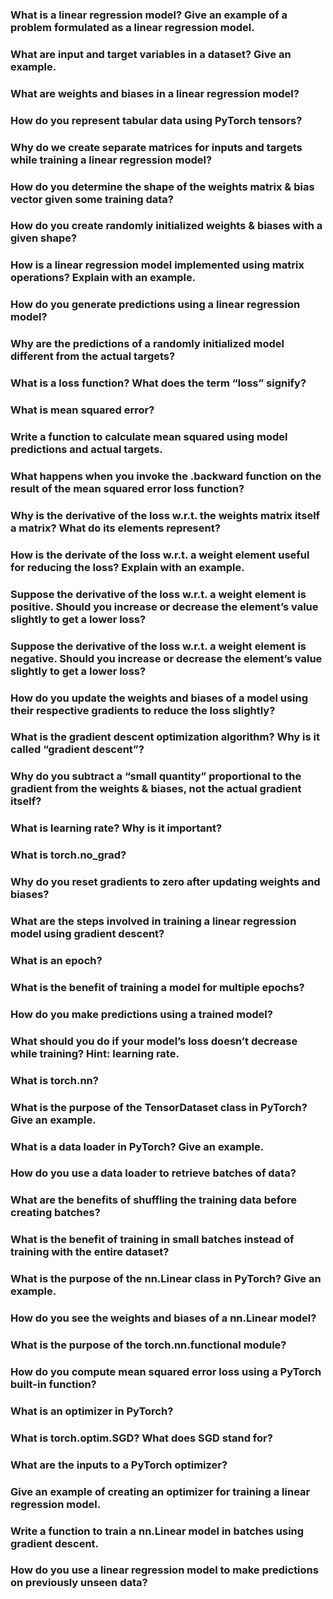 ### What is a linear regression model? Give an example of a problem formulated as a linear regression model.
### What are input and target variables in a dataset? Give an example.
### What are weights and biases in a linear regression model?
### How do you represent tabular data using PyTorch tensors?
### Why do we create separate matrices for inputs and targets while training a linear regression model?
### How do you determine the shape of the weights matrix & bias vector given some training data?
### How do you create randomly initialized weights & biases with a given shape?
### How is a linear regression model implemented using matrix operations? Explain with an example.
### How do you generate predictions using a linear regression model?
### Why are the predictions of a randomly initialized model different from the actual targets?
### What is a loss function? What does the term “loss” signify?
### What is mean squared error?
### Write a function to calculate mean squared using model predictions and actual targets.
### What happens when you invoke the .backward function on the result of the mean squared error loss function?
### Why is the derivative of the loss w.r.t. the weights matrix itself a matrix? What do its elements represent?
### How is the derivate of the loss w.r.t. a weight element useful for reducing the loss? Explain with an example.
### Suppose the derivative of the loss w.r.t. a weight element is positive. Should you increase or decrease the element’s value slightly to get a lower loss?
### Suppose the derivative of the loss w.r.t. a weight element is negative. Should you increase or decrease the element’s value slightly to get a lower loss?
### How do you update the weights and biases of a model using their respective gradients to reduce the loss slightly?
### What is the gradient descent optimization algorithm? Why is it called “gradient descent”?
### Why do you subtract a “small quantity” proportional to the gradient from the weights & biases, not the actual gradient itself?
### What is learning rate? Why is it important?
### What is torch.no_grad?
### Why do you reset gradients to zero after updating weights and biases?
### What are the steps involved in training a linear regression model using gradient descent?
### What is an epoch?
### What is the benefit of training a model for multiple epochs?
### How do you make predictions using a trained model?
### What should you do if your model’s loss doesn’t decrease while training? Hint: learning rate.
### What is torch.nn?
### What is the purpose of the TensorDataset class in PyTorch? Give an example.
### What is a data loader in PyTorch? Give an example.
### How do you use a data loader to retrieve batches of data?
### What are the benefits of shuffling the training data before creating batches?
### What is the benefit of training in small batches instead of training with the entire dataset?
### What is the purpose of the nn.Linear class in PyTorch? Give an example.
### How do you see the weights and biases of a nn.Linear model?
### What is the purpose of the torch.nn.functional module?
### How do you compute mean squared error loss using a PyTorch built-in function?
### What is an optimizer in PyTorch?
### What is torch.optim.SGD? What does SGD stand for?
### What are the inputs to a PyTorch optimizer?
### Give an example of creating an optimizer for training a linear regression model.
### Write a function to train a nn.Linear model in batches using gradient descent.
### How do you use a linear regression model to make predictions on previously unseen data?

